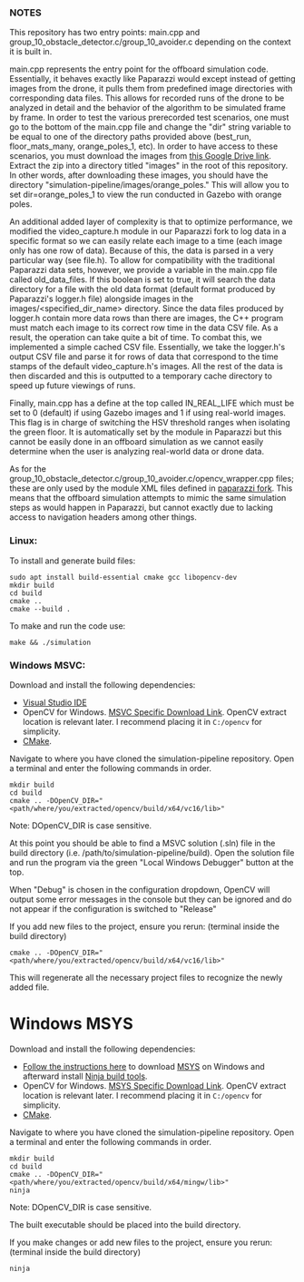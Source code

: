 ### NOTES

This repository has two entry points: main.cpp and group_10_obstacle_detector.c/group_10_avoider.c depending on the context it is built in.

main.cpp represents the entry point for the offboard simulation code. Essentially, it behaves exactly like Paparazzi would except instead of getting images from the drone, it pulls them from predefined image directories with corresponding data files. This allows for recorded runs of the drone to be analyzed in detail and the behavior of the algorithm to be simulated frame by frame. In order to test the various prerecorded test scenarios, one must go to the bottom of the main.cpp file and change the "dir" string variable to be equal to one of the directory paths provided above (best_run, floor_mats_many, orange_poles_1, etc). In order to have access to these scenarios, you must download the images from [this Google Drive link](https://drive.google.com/file/d/1RThJCWmrpizffw9vcTzS49rgbQAeIgz-/view?usp=sharing). Extract the zip into a directory titled "images" in the root of this repository. In other words, after downloading these images, you should have the directory "simulation-pipeline/images/orange_poles." This will allow you to set dir=orange_poles_1 to view the run conducted in Gazebo with orange poles.

An additional added layer of complexity is that to optimize performance, we modified the video_capture.h module in our Paparazzi fork to log data in a specific format so we can easily relate each image to a time (each image only has one row of data). Because of this, the data is parsed in a very particular way (see file.h). To allow for compatibility with the traditional Paparazzi data sets, however, we provide a variable in the main.cpp file called old_data_files. If this boolean is set to true, it will search the data directory for a file with the old data format (default format produced by Paparazzi's logger.h file) alongside images in the images/<specified_dir_name> directory. Since the data files produced by logger.h contain more data rows than there are images, the C++ program must match each image to its correct row time in the data CSV file. As a result, the operation can take quite a bit of time. To combat this, we implemented a simple cached CSV file. Essentially, we take the logger.h's output CSV file and parse it for rows of data that correspond to the time stamps of the default video_capture.h's images. All the rest of the data is then discarded and this is outputted to a temporary cache directory to speed up future viewings of runs.

Finally, main.cpp has a define at the top called IN_REAL_LIFE which must be set to 0 (default) if using Gazebo images and 1 if using real-world images. This flag is in charge of switching the HSV threshold ranges when isolating the green floor. It is automatically set by the module in Paparazzi but this cannot be easily done in an offboard simulation as we cannot easily determine when the user is analyzing real-world data or drone data.

As for the group_10_obstacle_detector.c/group_10_avoider.c/opencv_wrapper.cpp files; these are only used by the module XML files defined in [paparazzi fork](https://github.com/MAV-Lab23/paparazzi). This means that the offboard simulation attempts to mimic the same simulation steps as would happen in Paparazzi, but cannot exactly due to lacking access to navigation headers among other things.


### Linux:

To install and generate build files:
```
sudo apt install build-essential cmake gcc libopencv-dev
mkdir build
cd build
cmake ..
cmake --build .
```
To make and run the code use:
```
make && ./simulation
```

### Windows MSVC:

Download and install the following dependencies:

- [Visual Studio IDE](https://visualstudio.microsoft.com/thank-you-downloading-visual-studio/?sku=Community&channel=Release&version=VS2022&source=VSLandingPage&cid=3602&passive=false)
- OpenCV for Windows. [MSVC Specific Download Link](https://github.com/opencv/opencv/releases/download/4.9.0/opencv-4.9.0-windows.exe). OpenCV extract location is relevant later. I recommend placing it in `C:/opencv` for simplicity.
- [CMake](<(https://github.com/Kitware/CMake/releases/download/v3.29.0-rc3/cmake-3.29.0-rc3-windows-x86_64.msi)>).

Navigate to where you have cloned the simulation-pipeline repository. Open a terminal and enter the following commands in order.

```
mkdir build
cd build
cmake .. -DOpenCV_DIR="<path/where/you/extracted/opencv/build/x64/vc16/lib>"
```

Note: DOpenCV_DIR is case sensitive.

At this point you should be able to find a MSVC solution (.sln) file in the build directory (i.e. /path/to/simulation-pipeline/build).
Open the solution file and run the program via the green "Local Windows Debugger" button at the top.

When "Debug" is chosen in the configuration dropdown, OpenCV will output some error messages in the console but they can be ignored and do not appear if the configuration is switched to "Release"

If you add new files to the project, ensure you rerun: (terminal inside the build directory)

```
cmake .. -DOpenCV_DIR="<path/where/you/extracted/opencv/build/x64/vc16/lib>"
```

This will regenerate all the necessary project files to recognize the newly added file.

# Windows MSYS

Download and install the following dependencies:

- [Follow the instructions here](https://www.msys2.org/) to download [MSYS](https://github.com/msys2/msys2-installer/releases/download/2024-01-13/msys2-x86_64-20240113.exe) on Windows and afterward install [Ninja build tools](https://packages.msys2.org/package/mingw-w64-x86_64-ninja).
- OpenCV for Windows. [MSYS Specific Download Link](https://github.com/huihut/OpenCV-MinGW-Build/tree/OpenCV-4.5.5-x64). OpenCV extract location is relevant later. I recommend placing it in `C:/opencv` for simplicity.
- [CMake](<(https://github.com/Kitware/CMake/releases/download/v3.29.0-rc3/cmake-3.29.0-rc3-windows-x86_64.msi)>).

Navigate to where you have cloned the simulation-pipeline repository. Open a terminal and enter the following commands in order.

```
mkdir build
cd build
cmake .. -DOpenCV_DIR="<path/where/you/extracted/opencv/build/x64/mingw/lib>"
ninja
```

Note: DOpenCV_DIR is case sensitive.

The built executable should be placed into the build directory.

If you make changes or add new files to the project, ensure you rerun: (terminal inside the build directory)

```
ninja
```
